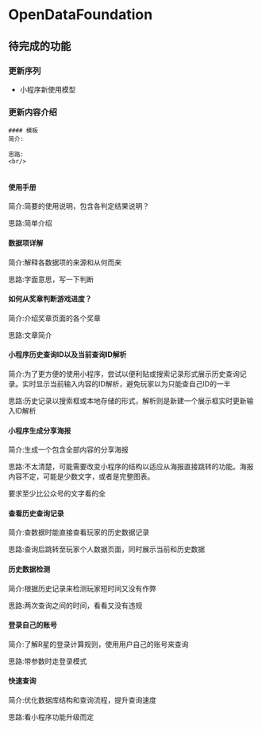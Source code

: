 # OpenDataFoundation

## 待完成的功能

### 更新序列
* 小程序新使用模型
  


### 更新内容介绍
```
#### 模板
简介:

思路:
<br/>


```


#### 使用手册
简介:简要的使用说明，包含各判定结果说明？

思路:简单介绍
<br/>

#### 数据项详解
简介:解释各数据项的来源和从何而来

思路:字面意思，写一下判断
<br/>

#### 如何从奖章判断游戏进度？
简介:介绍奖章页面的各个奖章

思路:文章简介
<br/>

#### 小程序历史查询ID以及当前查询ID解析
简介:为了更方便的使用小程序，尝试以便利贴或搜索记录形式展示历史查询记录。实时显示当前输入内容的ID解析，避免玩家以为只能查自己ID的一半

思路:历史记录以搜索框或本地存储的形式，解析则是新建一个展示框实时更新输入ID解析
<br/>

#### 小程序生成分享海报
简介:生成一个包含全部内容的分享海报

思路:不太清楚，可能需要改变小程序的结构以适应从海报直接跳转的功能。海报内容不定，可能是少数文字，或者是完整图表。

要求至少比公众号的文字看的全
<br/>

#### 查看历史查询记录
简介:查数据时能直接查看玩家的历史数据记录

思路:查询后跳转至玩家个人数据页面，同时展示当前和历史数据
<br/>

#### 历史数据检测
简介:根据历史记录来检测玩家短时间又没有作弊

思路:两次查询之间的时间，看看又没有违规
<br/>

#### 登录自己的账号
简介:了解R星的登录计算规则，使用用户自己的账号来查询

思路:带参数时走登录模式
<br/>

#### 快速查询
简介:优化数据库结构和查询流程，提升查询速度

思路:看小程序功能升级而定
<br/>
